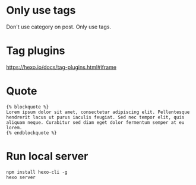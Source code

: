 # Only use tags

Don't use category on post. Only use tags.


# Tag plugins

https://hexo.io/docs/tag-plugins.html#iframe

# Quote

```
{% blockquote %}
Lorem ipsum dolor sit amet, consectetur adipiscing elit. Pellentesque hendrerit lacus ut purus iaculis feugiat. Sed nec tempor elit, quis aliquam neque. Curabitur sed diam eget dolor fermentum semper at eu lorem.
{% endblockquote %}
```

# Run local server

```
npm install hexo-cli -g
hexo server
```